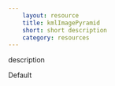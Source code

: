 ```yaml
---
    layout: resource
    title: kmlImagePyramid
    short: short description
    category: resources
---
```


description

Default

